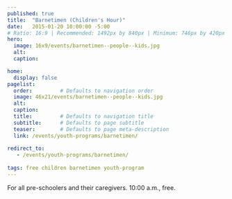 ```yaml
---
published: true
title:  "Barnetimen (Children's Hour)"
date:   2015-01-20 10:00:00 -5:00
# Ratio: 16:9 | Recommended: 1492px by 840px | Minimum: 746px by 420px
hero:
  image: 16x9/events/barnetimen--people--kids.jpg
  alt: 
  caption: 

home:
  display: false
pagelist:
  order:         # Defaults to navigation order
  image: 46x21/events/barnetimen--people--kids.jpg
  alt: 
  caption:
  title:         # Defaults to navigation title
  subtitle:      # Defaults to page subtitle
  teaser:        # Defaults to page meta-description
  link: /events/youth-programs/barnetimen/
  
redirect_to:
   - /events/youth-programs/barnetimen/
     
tags: free children barnetimen youth-program
---
```

For all pre-schoolers and their caregivers. 10:00 a.m., free.
